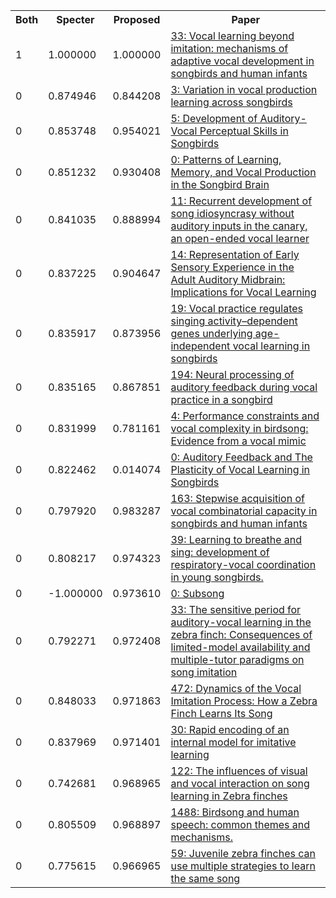 <html><table><tr>
<th>Both</th>
<th>Specter</th>
<th>Proposed</th>
<th>Paper</th>
</tr>
<tr>
<td>1</td>
<td>1.000000</td>
<td>1.000000</td>
<td><a href="https://www.semanticscholar.org/paper/2eff06c20f5fcfcfc1ffb3107e8b6d244f0abb72">33: Vocal learning beyond imitation: mechanisms of adaptive vocal development in songbirds and human infants</a></td>
</tr>
<tr>
<td>0</td>
<td>0.874946</td>
<td>0.844208</td>
<td><a href="https://www.semanticscholar.org/paper/26465a2fc194a025a80167075c491ba8f160b80d">3: Variation in vocal production learning across songbirds</a></td>
</tr>
<tr>
<td>0</td>
<td>0.853748</td>
<td>0.954021</td>
<td><a href="https://www.semanticscholar.org/paper/51cea51bb3f3f85a3aa19a181185dcdc78e9972c">5: Development of Auditory-Vocal Perceptual Skills in Songbirds</a></td>
</tr>
<tr>
<td>0</td>
<td>0.851232</td>
<td>0.930408</td>
<td><a href="https://www.semanticscholar.org/paper/822f71d67cb095b8d0ac7f6f1565e6b679ea7369">0: Patterns of Learning, Memory, and Vocal Production in the Songbird Brain</a></td>
</tr>
<tr>
<td>0</td>
<td>0.841035</td>
<td>0.888994</td>
<td><a href="https://www.semanticscholar.org/paper/0a373df804b7b811ce52e1a736253e047727b232">11: Recurrent development of song idiosyncrasy without auditory inputs in the canary, an open-ended vocal learner</a></td>
</tr>
<tr>
<td>0</td>
<td>0.837225</td>
<td>0.904647</td>
<td><a href="https://www.semanticscholar.org/paper/79031b1956af757e019caa4b5cbbaf25d1be2d5c">14: Representation of Early Sensory Experience in the Adult Auditory Midbrain: Implications for Vocal Learning</a></td>
</tr>
<tr>
<td>0</td>
<td>0.835917</td>
<td>0.873956</td>
<td><a href="https://www.semanticscholar.org/paper/6f21ed829c6f790ed9aad75a67804cd0613820d1">19: Vocal practice regulates singing activity–dependent genes underlying age-independent vocal learning in songbirds</a></td>
</tr>
<tr>
<td>0</td>
<td>0.835165</td>
<td>0.867851</td>
<td><a href="https://www.semanticscholar.org/paper/39b55aab2426e6dad2284c92ef6f725aefd5a1a3">194: Neural processing of auditory feedback during vocal practice in a songbird</a></td>
</tr>
<tr>
<td>0</td>
<td>0.831999</td>
<td>0.781161</td>
<td><a href="https://www.semanticscholar.org/paper/5e114e446fc9e567c49171d4c18103f12347f30b">4: Performance constraints and vocal complexity in birdsong: Evidence from a vocal mimic</a></td>
</tr>
<tr>
<td>0</td>
<td>0.822462</td>
<td>0.014074</td>
<td><a href="https://www.semanticscholar.org/paper/6c3a243d965fc56ecef98c160942c9981ced43f5">0: Auditory Feedback and The Plasticity of Vocal Learning in Songbirds</a></td>
</tr>
<tr>
<td>0</td>
<td>0.797920</td>
<td>0.983287</td>
<td><a href="https://www.semanticscholar.org/paper/36f757b41c04ce5dabdfb58f6c36cd62d969eb66">163: Stepwise acquisition of vocal combinatorial capacity in songbirds and human infants</a></td>
</tr>
<tr>
<td>0</td>
<td>0.808217</td>
<td>0.974323</td>
<td><a href="https://www.semanticscholar.org/paper/085892977b969b8e2c2abe111f2992046484510f">39: Learning to breathe and sing: development of respiratory-vocal coordination in young songbirds.</a></td>
</tr>
<tr>
<td>0</td>
<td>-1.000000</td>
<td>0.973610</td>
<td><a href="https://www.semanticscholar.org/paper/c7d75dc0ad2d25075df6011e1a60c564a87a651b">0: Subsong</a></td>
</tr>
<tr>
<td>0</td>
<td>0.792271</td>
<td>0.972408</td>
<td><a href="https://www.semanticscholar.org/paper/f3a1cac3b9be410c672140084324345cbaa9d88e">33: The sensitive period for auditory-vocal learning in the zebra finch: Consequences of limited-model availability and multiple-tutor paradigms on song imitation</a></td>
</tr>
<tr>
<td>0</td>
<td>0.848033</td>
<td>0.971863</td>
<td><a href="https://www.semanticscholar.org/paper/ed901d5e6a2c53dc95e0a5d1d2b183f8fb319400">472: Dynamics of the Vocal Imitation Process: How a Zebra Finch Learns Its Song</a></td>
</tr>
<tr>
<td>0</td>
<td>0.837969</td>
<td>0.971401</td>
<td><a href="https://www.semanticscholar.org/paper/9a09b8c3b8db46832a9d791b92ee82ca20ffb242">30: Rapid encoding of an internal model for imitative learning</a></td>
</tr>
<tr>
<td>0</td>
<td>0.742681</td>
<td>0.968965</td>
<td><a href="https://www.semanticscholar.org/paper/a42ae61b6e71bfe3ae439eca6e1947f129106448">122: The influences of visual and vocal interaction on song learning in Zebra finches</a></td>
</tr>
<tr>
<td>0</td>
<td>0.805509</td>
<td>0.968897</td>
<td><a href="https://www.semanticscholar.org/paper/f3e401299546fb997387654b79b30a2256963ebf">1488: Birdsong and human speech: common themes and mechanisms.</a></td>
</tr>
<tr>
<td>0</td>
<td>0.775615</td>
<td>0.966965</td>
<td><a href="https://www.semanticscholar.org/paper/9b0d91adc35e215e7a10a7446e2f02be84dc80fa">59: Juvenile zebra finches can use multiple strategies to learn the same song</a></td>
</tr>
</table></html>
